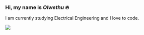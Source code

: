 ### Hi, my name is *Olwethu* 🔥

I am currently studying Electrical Engineering and I love to code.

<img 
   src="https://github-readme-stats.vercel.app/api?username=OlwethuFipaza&show_icons=true&theme=tokyonight" 
/>

<!--
**fipazao/fipazao** is a ✨ _special_ ✨ repository because its `README.md` (this file) appears on your GitHub profile.

Here are some ideas to get you started:

- 🔭 I’m currently working on ...
- 🌱 I’m currently learning ...
- 👯 I’m looking to collaborate on ...
- 🤔 I’m looking for help with ...
- 💬 Ask me about ...
- 📫 How to reach me: ...
- 😄 Pronouns: ...
- ⚡ Fun fact: ...
-->
